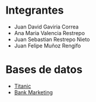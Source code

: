 # Integrantes

- Juan David Gaviria Correa
- Ana Maria Valencia Restrepo
- Juan Sebastian Restrepo Nieto
- Juan Felipe Muñoz Rengifo

# Bases de datos

- [Titanic](https://www.kaggle.com/c/titanic/data)
- [Bank Marketing](https://archive.ics.uci.edu/dataset/222/bank+marketing)
